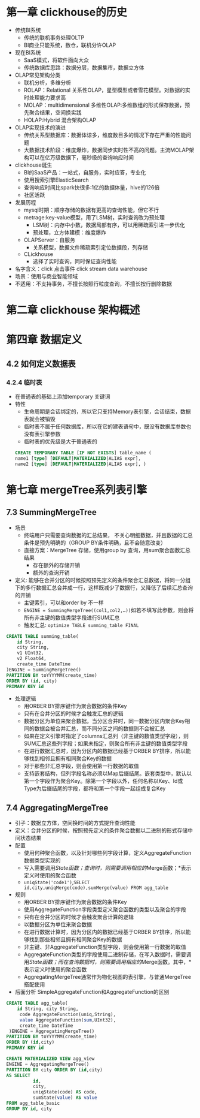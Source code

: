 # 第一章 clickhouse的历史
- 传统BI系统
  - 传统的联机事务处理OLTP
  - BI商业只能系统，数仓，联机分许OLAP
- 现在BI系统
  - SaaS模式，将软件面向大众
  - 传统数据库思路：数据分层，数据集市，数据立方体
- OLAP常见架构分类
  - 联机分析，多维分析
  - ROLAP：Relational 关系性OLAP，星型模型或者雪花模型。对数据的实时处理能力要求高
  - MOLAP：multidimensional 多维性OLAP:多维数组的形式保存数据，预先聚合结果，空间换实践
  - HOLAP:Hybrid 混合架构OLAP
- OLAP实现技术的演进
  - 传统关系型数据库：数据体谅多，维度数目多的情况下存在严重的性能问题
  - 大数据技术阶段：维度爆炸，数据同步实时性不高的问题。主流MOLAP架构可以在亿万级数据下，毫秒级的查询响应时间
- clickhouse诞生
  - BI的SaaS产品：一站式，自服务，实时应答，专业化
  - 使用搜索引擎ElasticSearch
  - 查询响应时间比spark快很多:1亿的数据体量，hive的126倍
  - 社区活跃
- 发展历程
  - mysql时期：顺序存储的数据有更高的查询性能，但它不行
  - metrage:key-value模型，用了LSM树，实时查询改为预处理
    - LSM树：内存中小数，数据局部有序，可以用稀疏索引进一步优化
    - 预处理，立方体建模：维度爆炸
  - OLAPServer：自服务
    - 关系模型，数据文件稀疏索引定位数据段，列存储
  - CLickhouse
    - 选择了实时查询，同时保证查询性能
- 名字含义：click 点击事件 click stream data warehouse
- 场景：使用与商业智能领域
- 不适用：不支持事务，不擅长按照行粒度查询，不擅长按行删除数据

# 第二章 clickhouse 架构概述


# 第四章 数据定义

## 4.2 如何定义数据表

### 4.2.4 临时表
- 在普通表的基础上添加temporary 关键词
- 特性
  - 生命周期是会话绑定的，所以它只支持Memory表引擎，会话结束，数据表就会被销毁
  - 临时表不属于任何数据库，所以在它的建表语句中，既没有数据库参数也没有表引擎参数
  - 临时表的优先级是大于普通表的
  ```sql
  CREATE TEMPORARY TABLE [IF NOT EXISTS] table_name ( 
  name1 [type] [DEFAULT|MATERIALIZED|ALIAS expr], 
  name2 [type] [DEFAULT|MATERIALIZED|ALIAS expr], )
  ```




#  第七章 mergeTree系列表引擎

## 7.3 SummingMergeTree
- 场景
  - 终端用户只需要查询数据的汇总结果， 不关心明细数据，并且数据的汇总条件是预先明确的（GROUP BY条件明确，且不会随意改变）
  - 直接方案：MergeTree 存储，使用group by 查询，用sum聚合函数汇总结果
    - 存在额外的存储开销
    - 额外的查询开销
- 定义: 能够在合并分区的时候按照预先定义的条件聚合汇总数据，将同一分组下的多行数据汇总合并成一行，这样既减少了数据行，又降低了后续汇总查询的开销
  - 主键索引，可以和order by 不一样
  - `ENGINE = SummingMergeTree((col1,col2,…))`如若不填写此参数，则会将所有非主键的数值类型字段进行SUM汇总
  - 触发汇总: `optimize TABLE summing_table FINAL`
```sql
CREATE TABLE summing_table( 
    id String, 
    city String, 
    v1 UInt32, 
    v2 Float64, 
    create_time DateTime 
)ENGINE = SummingMergeTree()
PARTITION BY toYYYYMM(create_time) 
ORDER BY (id, city) 
PRIMARY KEY id
```
- 处理逻辑
  - 用ORBER BY排序键作为聚合数据的条件Key
  - 只有在合并分区的时候才会触发汇总的逻辑
  - 数据分区为单位来聚合数据。当分区合并时，同一数据分区内聚合Key相同的数据会被合并汇总，而不同分区之间的数据则不会被汇总
  - 如果在定义引擎时指定了columns汇总列（非主键的数值类型字段），则SUM汇总这些列字段；如果未指定，则聚合所有非主键的数值类型字段
  - 在进行数据汇总时，因为分区内的数据已经基于ORBER BY排序，所以能够找到相邻且拥有相同聚合Key的数据
  - 对于那些非汇总字段，则会使用第一行数据的取值
  - 支持嵌套结构，但列字段名称必须以Map后缀结尾。嵌套类型中，默认以第一个字段作为聚合Key。除第一个字段以外，任何名称以Key、Id或Type为后缀结尾的字段，都将和第一个字段一起组成复合Key

## 7.4 AggregatingMergeTree
- 引子：数据立方体，空间换时间的方式提升查询性能
- 定义：合并分区的时候，按照预先定义的条件聚合数据以二进制的形式存储中间状态结果
- 配置
  - 使用何种聚合函数，以及针对哪些列字段计算，定义AggregateFunction数据类型实现的
  - 写入需要调用*State函数；查询时，则需要调用相应的*Merge函数；*表示定义时使用的聚合函数
  - `uniqState('code1')`,`SELECT id,city,uniqMerge(code),sumMerge(value) FROM agg_table`
- 规则
  - 用ORBER BY排序键作为聚合数据的条件Key
  - 使用AggregateFunction字段类型定义聚合函数的类型以及聚合的字段
  - 只有在合并分区的时候才会触发聚合计算的逻辑
  - 以数据分区为单位来聚合数据
  - 在进行数据计算时，因为分区内的数据已经基于ORBER BY排序，所以能够找到那些相邻且拥有相同聚合Key的数据
  - 非主键、非AggregateFunction类型字段，则会使用第一行数据的取值
  - AggregateFunction类型的字段使用二进制存储，在写入数据时，需要调用*State函数；而在查询数据时，则需要调用相应的*Merge函数。其中，*表示定义时使用的聚合函数
  - AggregatingMergeTree通常作为物化视图的表引擎，与普通MergeTree搭配使用
- 后面分析 SimpleAggregateFunction和AggregateFunction的区别
```sql
CREATE TABLE agg_table( 
    id String, city String,
     code AggregateFunction(uniq,String), 
     value AggregateFunction(sum,UInt32), 
     create_time DateTime 
 )ENGINE = AggregatingMergeTree() 
PARTITION BY toYYYYMM(create_time) 
ORDER BY (id,city) 
PRIMARY KEY id

CREATE MATERIALIZED VIEW agg_view 
ENGINE = AggregatingMergeTree() 
PARTITION BY city ORDER BY (id,city) 
AS SELECT 
          id, 
          city, 
          uniqState(code) AS code, 
          sumState(value) AS value 
FROM agg_table_basic 
GROUP BY id, city
```